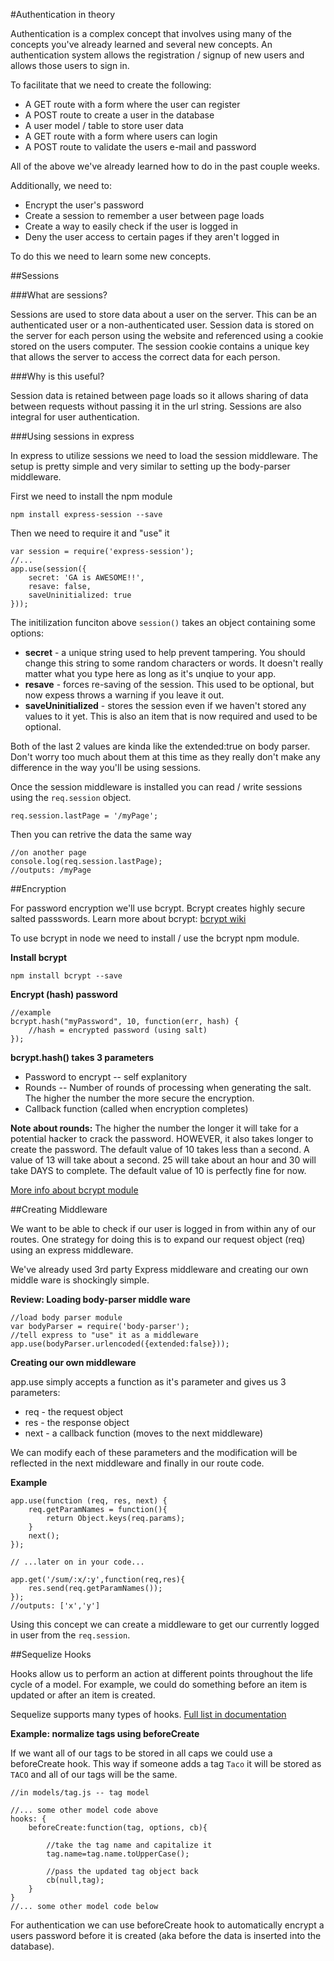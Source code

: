 #Authentication in theory

Authentication is a complex concept that involves using many of the concepts you've already learned and several new concepts. An authentication system allows the registration / signup of new users and allows those users to sign in.

To facilitate that we need to create the following:

* A GET route with a form where the user can register
* A POST route to create a user in the database
* A user model / table to store user data
* A GET route with a form where users can login
* A POST route to validate the users e-mail and password

All of the above we've already learned how to do in the past couple weeks.

Additionally, we need to:

* Encrypt the user's password
* Create a session to remember a user between page loads
* Create a way to easily check if the user is logged in
* Deny the user access to certain pages if they aren't logged in


To do this we need to learn some new concepts.



##Sessions

###What are sessions?

Sessions are used to store data about a user on the server. This can be an authenticated user or a non-authenticated user. Session data is stored on the server for each person using the website and referenced using a cookie stored on the users computer. The session cookie contains a unique key that allows the server to access the correct data for each person.

###Why is this useful?

Session data is retained between page loads so it allows sharing of data between requests without passing it in the url string. Sessions are also integral for user authentication.

###Using sessions in express

In express to utilize sessions we need to load the session middleware. The setup is pretty simple and very similar to setting up the body-parser middleware.

First we need to install the npm module

```
npm install express-session --save
```

Then we need to require it and "use" it

```
var session = require('express-session');
//...
app.use(session({
	secret: 'GA is AWESOME!!',
    resave: false,
	saveUninitialized: true
}));
```

The initilization funciton above `session()` takes an object containing some options:

* **secret** - a unique string used to help prevent tampering. You should change this string to some random characters or words. It doesn't  really matter what you type here as long as it's unqiue to your app.
* **resave** - forces re-saving of the session. This used to be optional, but now expess throws a warning if you leave it out.
* **saveUninitialized** - stores the session even if we haven't stored any values to it yet. This is also an item that is now required and used to be optional.

Both of the last 2 values are kinda like the extended:true on body parser. Don't worry too much about them at this time as they really don't make any difference in the way you'll be using sessions.


Once the session middleware is installed you can read / write sessions using the `req.session` object.

```
req.session.lastPage = '/myPage';
```

Then you can retrive the data the same way

```
//on another page
console.log(req.session.lastPage);
//outputs: /myPage
```


##Encryption

For password encryption we'll use bcrypt. Bcrypt creates highly secure salted passswords. Learn more about bcrypt: [bcrypt wiki](http://en.wikipedia.org/wiki/Bcrypt)

To use bcrypt in node we need to install / use the bcrypt npm module.

**Install bcrypt**


```
npm install bcrypt --save
```

**Encrypt (hash) password**

```
//example
bcrypt.hash("myPassword", 10, function(err, hash) {
	//hash = encrypted password (using salt)
});
```

**bcrypt.hash() takes 3 parameters**

* Password to encrypt -- self explanitory
* Rounds -- Number of rounds of processing when generating the salt. The higher the number the more secure the encryption.
* Callback function (called when encryption completes)

**Note about rounds:** The higher the number the longer it will take for a potential hacker to crack the password. HOWEVER, it also takes longer to create the password. The default value of 10 takes less than a second. A value of 13 will take about a second. 25 will take about an hour and 30 will take DAYS to complete. The default value of 10 is perfectly fine for now.

[More info about bcrypt module](https://www.npmjs.com/package/bcrypt)


##Creating Middleware

We want to be able to check if our user is logged in from within any of our routes. One strategy for doing this is to expand our request object (req) using an express middleware.

We've already used 3rd party Express middleware and creating our own middle ware is shockingly simple.

**Review: Loading body-parser middle ware**

```
//load body parser module
var bodyParser = require('body-parser');
//tell express to "use" it as a middleware
app.use(bodyParser.urlencoded({extended:false}));

```

**Creating our own middleware**

app.use simply accepts a function as it's parameter and gives us 3 parameters:

* req - the request object
* res - the response object
* next - a callback function (moves to the next middleware)

We can modify each of these parameters and the modification will be reflected in the next middleware and finally in our route code.


**Example**

```
app.use(function (req, res, next) {
    req.getParamNames = function(){
    	return Object.keys(req.params);
    }
    next();
});

// ...later on in your code...

app.get('/sum/:x/:y',function(req,res){
	res.send(req.getParamNames());
});
//outputs: ['x','y']

```

Using this concept we can create a middleware to get our currently logged in user from the `req.session`.

##Sequelize Hooks

Hooks allow us to perform an action at different points throughout the life cycle of a model. For example, we could do something before an item is updated or after an item is created.

Sequelize supports many types of hooks. [Full list in documentation](http://sequelize.readthedocs.org/en/latest/docs/hooks/)


**Example: normalize tags using beforeCreate**

If we want all of our tags to be stored in all caps we could use a beforeCreate hook. This way if someone adds a tag `Taco` it will be stored as `TACO` and all of our tags will be the same.

```
//in models/tag.js -- tag model

//... some other model code above
hooks: {
	beforeCreate:function(tag, options, cb){
	
		//take the tag name and capitalize it
		tag.name=tag.name.toUpperCase();
		
		//pass the updated tag object back
		cb(null,tag);
	}
}
//... some other model code below

```

For authentication we can use beforeCreate hook to automatically encrypt a users password before it is created (aka before the data is inserted into the database).





